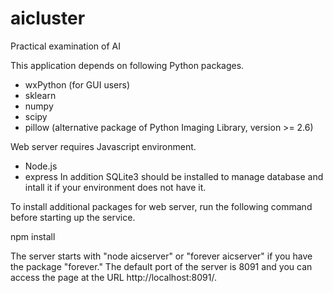 # aicluster
Practical examination of AI

This application depends on following Python packages.
- wxPython (for GUI users)
- sklearn
- numpy
- scipy
- pillow (alternative package of Python Imaging Library, version >= 2.6)

Web server requires Javascript environment.
- Node.js
- express
In addition SQLite3 should be installed to manage database and intall it if your environment does not have it.

To install additional packages for web server, run the following command before starting up the service.

 npm install

The server starts with "node aicserver" or "forever aicserver" if you have the package "forever."
The default port of the server is 8091 and you can access the page at the URL http://localhost:8091/.


